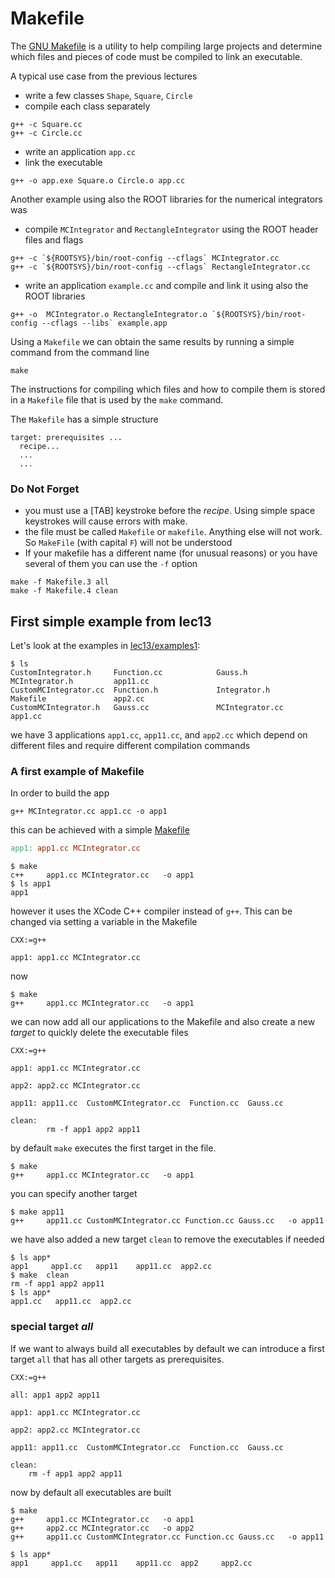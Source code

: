 # Makefile

The [GNU Makefile](https://www.gnu.org/software/make/manual/make.html) is a utility
to help compiling large projects and determine which files and pieces of code must
be compiled to link an executable.

A typical use case from the previous lectures
- write a few classes `Shape`, `Square`, `Circle`
- compile each class separately
```shell
g++ -c Square.cc
g++ -c Circle.cc
```
- write an application  `app.cc`
- link the executable
```shell
g++ -o app.exe Square.o Circle.o app.cc
```

Another example using also the ROOT libraries for the numerical integrators was
- compile `MCIntegrator` and `RectangleIntegrator` using the ROOT header files and flags
```shell
g++ -c `${ROOTSYS}/bin/root-config --cflags` MCIntegrator.cc
g++ -c `${ROOTSYS}/bin/root-config --cflags` RectangleIntegrator.cc
```
- write an application `example.cc` and compile and link it using also the ROOT libraries
```shell
g++ -o  MCIntegrator.o RectangleIntegrator.o `${ROOTSYS}/bin/root-config --cflags --libs` example.app
```
Using a `Makefile` we can obtain the same results by running a simple command from the command line
```shell
make
```
The instructions for compiling which files and how to compile them is stored in a `Makefile` file that is used by the `make` command.

The `Makefile` has a simple structure
```make
target: prerequisites ...
  recipe...
  ...
  ...

```
### __Do Not Forget__
- you must use a [TAB] keystroke before the *recipe*. Using simple space keystrokes
will cause errors with make.
- the file must be called `Makefile` or `makefile`. Anything else will not work. So `MakeFile` (with capital `F`) will not be understood
- If your makefile has a different name (for unusual reasons) or you have several of them you can use the `-f` option
```shell
make -f Makefile.3 all
make -f Makefile.4 clean
```

## First simple example from lec13

Let's look at the examples in [lec13/examples1](../lec13/examples1):
```shell
$ ls
CustomIntegrator.h     Function.cc            Gauss.h                MCIntegrator.h         app11.cc
CustomMCIntegrator.cc  Function.h             Integrator.h           Makefile               app2.cc
CustomMCIntegrator.h   Gauss.cc               MCIntegrator.cc        app1.cc
```

we have 3 applications `app1.cc`, `app11.cc`, and `app2.cc` which depend on different files and require different compilation commands




### A first example of Makefile
In order to build the app
```shell
g++ MCIntegrator.cc app1.cc -o app1
```
this can be achieved with a simple [Makefile](../lec13/examples1/Makefile.1)
```Makefile
app1: app1.cc MCIntegrator.cc
```
```shell
$ make
c++     app1.cc MCIntegrator.cc   -o app1
$ ls app1
app1
```
however it uses the XCode C++ compiler instead of `g++`. This can be changed via setting a variable in the Makefile
```make
CXX:=g++

app1: app1.cc MCIntegrator.cc
```
now
```shell
$ make
g++     app1.cc MCIntegrator.cc   -o app1
```
we can now add all our applications to the Makefile and also create a new *target* to quickly delete the executable files
```make
CXX:=g++

app1: app1.cc MCIntegrator.cc

app2: app2.cc MCIntegrator.cc

app11: app11.cc  CustomMCIntegrator.cc  Function.cc  Gauss.cc

clean:
        rm -f app1 app2 app11
```
by default `make` executes the first target in the file.

```shell
$ make
g++     app1.cc MCIntegrator.cc   -o app1
```
you can specify another target
```shell
$ make app11
g++     app11.cc CustomMCIntegrator.cc Function.cc Gauss.cc   -o app11
```
we have also added a new target `clean` to remove the executables if needed
```shell
$ ls app*
app1     app1.cc   app11    app11.cc  app2.cc
$ make  clean
rm -f app1 app2 app11
$ ls app*
app1.cc   app11.cc  app2.cc
```
### special target *all*

If we want to always build all executables by default we can introduce a first target `all` that has all
other targets as prerequisites.
```make
CXX:=g++

all: app1 app2 app11

app1: app1.cc MCIntegrator.cc

app2: app2.cc MCIntegrator.cc

app11: app11.cc  CustomMCIntegrator.cc  Function.cc  Gauss.cc

clean:
	rm -f app1 app2 app11
```
now by default all executables are built
```make
$ make
g++     app1.cc MCIntegrator.cc   -o app1
g++     app2.cc MCIntegrator.cc   -o app2
g++     app11.cc CustomMCIntegrator.cc Function.cc Gauss.cc   -o app11

$ ls app*
app1     app1.cc   app11    app11.cc  app2     app2.cc
```
